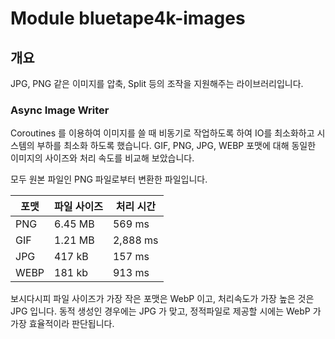 # Module bluetape4k-images

## 개요

JPG, PNG 같은 이미지를 압축, Split 등의 조작을 지원해주는 라이브러리입니다.

### Async Image Writer

Coroutines 를 이용하여 이미지를 쓸 때 비동기로 작업하도록 하여 IO를 최소화하고 시스템의 부하를 최소화 하도록 했습니다.
GIF, PNG, JPG, WEBP 포맷에 대해 동일한 이미지의 사이즈와 처리 속도를 비교해 보았습니다.

모두 원본 파일인 PNG 파일로부터 변환한 파일입니다.

| 포맷   | 파일 사이즈  | 처리 시간    |
|------|---------|----------|
| PNG  | 6.45 MB | 569 ms   |
| GIF  | 1.21 MB | 2,888 ms |
| JPG  | 417 kB  | 157 ms   |
| WEBP | 181 kb  | 913 ms   |

보시다시피 파일 사이즈가 가장 작은 포맷은 WebP 이고, 처리속도가 가장 높은 것은 JPG 입니다.
동적 생성인 경우에는 JPG 가 맞고, 정적파일로 제공할 시에는 WebP 가 가장 효율적이라 판단됩니다.
